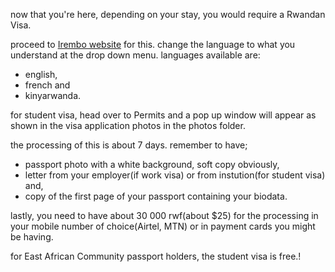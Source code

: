 now that you're here, depending on your stay, you would require a Rwandan Visa.

proceed to [Irembo website](https://irembo.gov.rw/home/citizen/all_services) for this. change the language to what you understand at the drop down menu. languages available are:

- english,
- french and
- kinyarwanda.

for student visa, head over to Permits and a pop up window will appear as shown in the visa application photos in the photos folder.

the processing of this is about 7 days. remember to have;

- passport photo with a white background, soft copy obviously,
- letter from your employer(if work visa) or from instution(for student visa) and,
- copy of the first page of your passport containing your biodata.

lastly, you need to have about 30 000 rwf(about $25) for the processing in your mobile number of choice(Airtel, MTN) or in payment cards you might be having.

for East African Community passport holders, the student visa is free.! 
